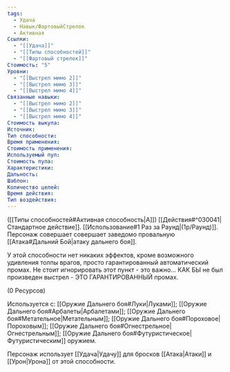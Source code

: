 ```yaml
---
tags:
  - Удача
  - Навык/ФартовыйСтрелок
  - Активная
Ссылки:
  - "[[Удача]]"
  - "[[Типы способностей]]"
  - "[[Фартовый стрелок]]"
Стоимость: "5"
Уровни:
  - "[[Выстрел мимо 2]]"
  - "[[Выстрел мимо 3]]"
  - "[[Выстрел мимо 4]]"
Связанные навыки:
  - "[[Выстрел мимо 2]]"
  - "[[Выстрел мимо 3]]"
  - "[[Выстрел мимо 4]]"
Стоимость выкупа:
Источник:
Тип способности:
Время применения:
Стоимость применения:
Используемый пул:
Стоимость пула:
Характеристики:
Дальность:
Шаблон:
Количество целей:
Время действия:
Тип воздействия:
---
```

([[Типы способностей#Активная способность|А]]) [[Действия#^030041|Стандартное действие]]. [[Использование#1 Раз за Раунд|(1р/Раунд)]]. Персонаж совершает совершает заведомо провальную [[Атака#Дальний Бой|атаку дальнего боя]]. 

У этой способности нет никаких эффектов, кроме возможного удивления толпы врагов, просто гарантированный автоматический промах. Не стоит игнорировать этот пункт - это важно... КАК БЫ не был произведен выстрел - ЭТО ГАРАНТИРОВАННЫЙ промах. 

(0 Ресурсов)

Используется с: [[Оружие Дальнего боя#Луки|Луками]]; [[Оружие Дальнего боя#Арбалеты|Арбалетами]]; [[Оружие Дальнего боя#Метательное|Метательным]]; [[Оружие Дальнего боя#Пороховое|Пороховым]]; [[Оружие Дальнего боя#Огнестрельное|Огнестрельным]]; [[Оружие Дальнего боя#Футуристическое|Футуристическим]] оружием.

Персонаж использует [[Удача|Удачу]] для бросков [[Атака|Атаки]] и [[Урон|Урона]] от этой способности. 